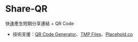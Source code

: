 # Share-QR

快速產生短期分享連結 + QR Code
* 技術支援：[QR Code Generator](https://goqr.me/api/)、[TMP Files](https://tmpfiles.org/api)、[Placehold.co](https://placehold.co/)
